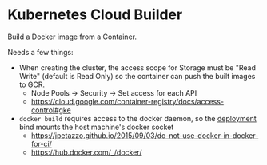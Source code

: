 # Kubernetes Cloud Builder

Build a Docker image from a Container.

Needs a few things:
* When creating the cluster, the access scope for Storage must be "Read Write" (default is Read Only) so the container can push the built images to GCR.
    * Node Pools -> Security -> Set access for each API
    * https://cloud.google.com/container-registry/docs/access-control#gke
* `docker build` requires access to the docker daemon, so the [deployment](k8s/cloud-builder.yaml) bind mounts the host machine's docker socket
    * https://jpetazzo.github.io/2015/09/03/do-not-use-docker-in-docker-for-ci/
    * https://hub.docker.com/_/docker/